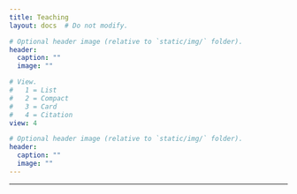 ```yaml
---
title: Teaching
layout: docs  # Do not modify.

# Optional header image (relative to `static/img/` folder).
header:
  caption: ""
  image: ""

# View.
#   1 = List
#   2 = Compact
#   3 = Card
#   4 = Citation
view: 4

# Optional header image (relative to `static/img/` folder).
header:
  caption: ""
  image: ""
---
```


-----------